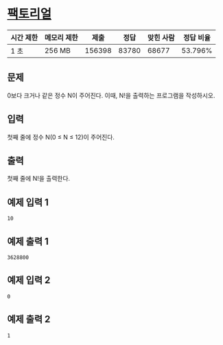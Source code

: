# [팩토리얼](https://www.acmicpc.net/problem/10872)

| 시간 제한 | 메모리 제한 | 제출 | 정답 | 맞힌 사람 | 정답 비율 |
| --- | --- | --- | --- | --- | --- |
| 1 초 | 256 MB | 156398 | 83780 | 68677 | 53.796% |

## 문제

0보다 크거나 같은 정수 N이 주어진다. 이때, N!을 출력하는 프로그램을 작성하시오.

## 입력

첫째 줄에 정수 N(0 ≤ N ≤ 12)이 주어진다.

## 출력

첫째 줄에 N!을 출력한다.

## 예제 입력 1

```
10

```

## 예제 출력 1

```
3628800

```

## 예제 입력 2

```
0

```

## 예제 출력 2

```
1
```
